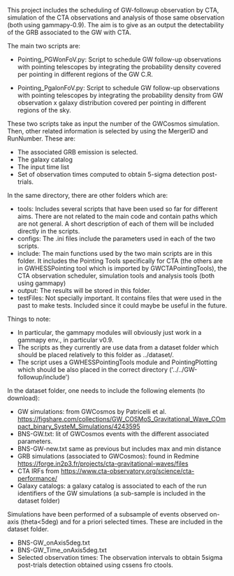 This project includes the scheduling of GW-followup observation by CTA, simulation of the CTA observations and analysis of those same observation (both using  gammapy-0.9). The aim is to  give as an output the detectability of the GRB associated to the GW with CTA. 

The main two scripts are: 

- Pointing_PGWonFoV.py: Script to schedule GW follow-up observations with pointing telescopes by integrating the probability density covered per pointing in different regions of the GW C.R. 

- Pointing_PgalonFoV.py: Script to schedule GW follow-up observations with pointing telescopes by integrating the probability density from GW observation x galaxy distribution covered per pointing in different regions of the sky.

These two scripts take as input the number of the GWCosmos simulation. Then, other related information is selected by using the MergerID and RunNumber. These are:

- The associated GRB emission is selected. 
- The galaxy catalog
- The input time list
- Set of observation times computed to obtain 5-sigma detection post-trials.

In the same directory, there are other folders which are:
 
- tools: Includes several scripts that have been used so far for different aims. There are not related to the main code and contain paths which are not general. A short description of each of them will be included directly in the scripts.
- configs: The .ini files include the parameters used in each of the two scripts.
- include: The main functions used by the two main scripts are in this folder. It includes the Pointing Tools specifically for CTA (the others are in GWHESSPointing tool which is imported by GWCTAPointingTools), the CTA observation scheduler, simulation tools and analysis tools (both using gammapy)
- output: The results will be stored in this folder.
- testFiles: Not specially important. It contains files that were used in the past to make tests. Included since it could maybe be useful in the future.

Things to note: 

- In particular, the gammapy modules will obviously just work in a gammapy env., in particular v0.9.
- The scripts as they currently are use data from a dataset folder which should be placed relatively to this folder as  ../dataset/. 
- The script uses a GWHESSPointingTools module and PointingPlotting which should be also placed in the correct directory ('../../GW-followup/include')

In the dataset folder, one needs to include the following elements (to download):

- GW simulations: from GWCosmos by Patricelli et al. https://figshare.com/collections/GW_COSMoS_Gravitational_Wave_COmpact_binary_SysteM_Simulations/4243595
- BNS-GW.txt: lit of GWCosmos events with the different associated parameters.
- BNS-GW-new.txt same as previous but includes max and min distance
- GRB simulations (associated to GWCosmos): found in Redmine https://forge.in2p3.fr/projects/cta-gravitational-waves/files 
- CTA IRFs from https://www.cta-observatory.org/science/cta-performance/
- Galaxy catalogs: a galaxy catalog is associated to each of the run identifiers of the GW simulations (a sub-sample is included in the dataset folder)

Simulations have been performed of a subsample of events observed on-axis (theta<5deg) and for a priori selected times. These are included in the dataset folder.

- BNS-GW_onAxis5deg.txt
- BNS-GW_Time_onAxis5deg.txt
- Selected observation times: The observation intervals to obtain 5sigma post-trials detection obtained using cssens fro ctools.

